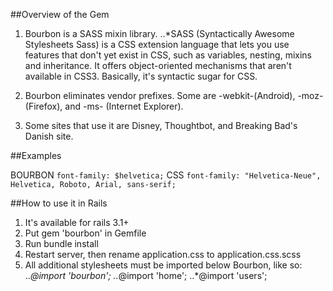 ##Overview of the Gem

1. Bourbon is a SASS mixin library.
..*SASS (Syntactically Awesome Stylesheets Sass) is a CSS extension language that lets you use features that don't yet exist in CSS, such as variables, nesting, mixins and inheritance. It offers object-oriented mechanisms that aren't available in CSS3. Basically, it's syntactic sugar for CSS.

2. Bourbon eliminates vendor prefixes. Some are -webkit-(Android), -moz-(Firefox), and -ms- (Internet Explorer).

3. Some sites that use it are Disney, Thoughtbot, and Breaking Bad's Danish site.


##Examples

BOURBON
`font-family: $helvetica;`
CSS
`font-family: "Helvetica-Neue", Helvetica, Roboto, Arial, sans-serif;`


##How to use it in Rails

1. It's available for rails 3.1+
2. Put gem 'bourbon' in Gemfile
3. Run bundle install
4. Restart server, then rename application.css to application.css.scss
5. All additional stylesheets must be imported below Bourbon, like so:
..*@import 'bourbon';
..*@import 'home';
..*@import 'users';

